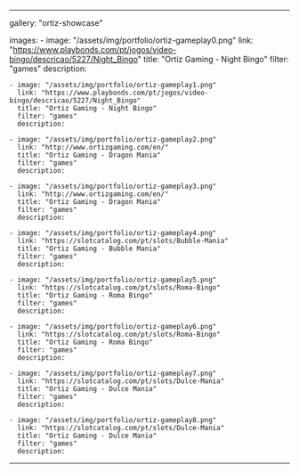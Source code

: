 ---

gallery: "ortiz-showcase"

images:
    - image: "/assets/img/portfolio/ortiz-gameplay0.png"
      link: "https://www.playbonds.com/pt/jogos/video-bingo/descricao/5227/Night_Bingo"
      title: "Ortiz Gaming - Night Bingo"
      filter: "games"
      description:

    - image: "/assets/img/portfolio/ortiz-gameplay1.png"
      link: "https://www.playbonds.com/pt/jogos/video-bingo/descricao/5227/Night_Bingo"
      title: "Ortiz Gaming - Night Bingo"
      filter: "games"
      description:

    - image: "/assets/img/portfolio/ortiz-gameplay2.png"
      link: "http://www.ortizgaming.com/en/"
      title: "Ortiz Gaming - Dragon Mania"
      filter: "games"
      description:

    - image: "/assets/img/portfolio/ortiz-gameplay3.png"
      link: "http://www.ortizgaming.com/en/"
      title: "Ortiz Gaming - Dragon Mania"
      filter: "games"
      description:

    - image: "/assets/img/portfolio/ortiz-gameplay4.png"
      link: "https://slotcatalog.com/pt/slots/Bubble-Mania"
      title: "Ortiz Gaming - Bubble Mania"
      filter: "games"
      description:

    - image: "/assets/img/portfolio/ortiz-gameplay5.png"
      link: "https://slotcatalog.com/pt/slots/Roma-Bingo"
      title: "Ortiz Gaming - Roma Bingo"
      filter: "games"
      description:

    - image: "/assets/img/portfolio/ortiz-gameplay6.png"
      link: "https://slotcatalog.com/pt/slots/Roma-Bingo"
      title: "Ortiz Gaming - Roma Bingo"
      filter: "games"
      description:

    - image: "/assets/img/portfolio/ortiz-gameplay7.png"
      link: "https://slotcatalog.com/pt/slots/Dulce-Mania"
      title: "Ortiz Gaming - Dulce Mania"
      filter: "games"
      description:

    - image: "/assets/img/portfolio/ortiz-gameplay8.png"
      link: "https://slotcatalog.com/pt/slots/Dulce-Mania"
      title: "Ortiz Gaming - Dulce Mania"
      filter: "games"
      description:

---